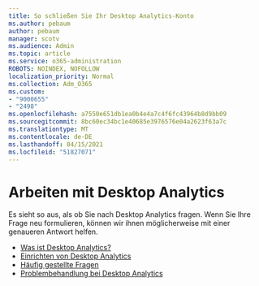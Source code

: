 ```yaml
---
title: So schließen Sie Ihr Desktop Analytics-Konto
ms.author: pebaum
author: pebaum
manager: scotv
ms.audience: Admin
ms.topic: article
ms.service: o365-administration
ROBOTS: NOINDEX, NOFOLLOW
localization_priority: Normal
ms.collection: Adm_O365
ms.custom:
- "9000655"
- "2498"
ms.openlocfilehash: a7550e651db1ea0b4e4a7c4f6fc43964b8d9bb09
ms.sourcegitcommit: 8bc60ec34bc1e40685e3976576e04a2623f63a7c
ms.translationtype: MT
ms.contentlocale: de-DE
ms.lasthandoff: 04/15/2021
ms.locfileid: "51827071"
---
```

# <a name="working-with-desktop-analytics"></a>Arbeiten mit Desktop Analytics

Es sieht so aus, als ob Sie nach Desktop Analytics fragen. Wenn Sie Ihre Frage neu formulieren, können wir ihnen möglicherweise mit einer genaueren Antwort helfen.

- [Was ist Desktop Analytics?](https://docs.microsoft.com/configmgr/desktop-analytics/overview)
- [Einrichten von Desktop Analytics](https://docs.microsoft.com/configmgr/desktop-analytics/set-up)
- [Häufig gestellte Fragen](https://docs.microsoft.com/configmgr/desktop-analytics/faq)
- [Problembehandlung bei Desktop Analytics](https://docs.microsoft.com/configmgr/desktop-analytics/troubleshooting)